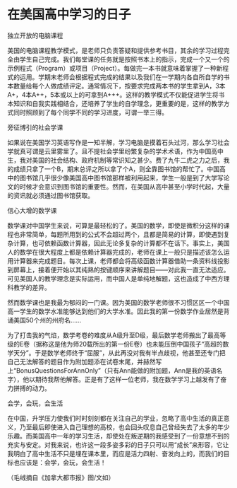# 在美国高中学习的日子

独立开放的电脑课程

美国的电脑课程教学模式，是老师只负责答疑和提供参考书目，其余的学习过程完全由学生自己完成。我们每堂课的任务就是按照书本上的指示，完成一个又一个的示例程式（Program）或项目（Project）。每做完一本书就意味着掌握了一种新程式的运用。学期末老师会根据程式完成的结果以及我们在一学期内各自所自学的书本数量给每个人做成绩评定。通常情况下，按要求完成两本书的学生拿到A，3本A+，4本A++，5本或以上的可拿到A+++。这样的教学模式不仅能促进学生将书本知识和自我实践相结合，还培养了学生的自学理念，更重要的是，这样的教学方式同时照顾到了每个同学不同的学习进度，可谓一举三得。

旁征博引的社会学课

如果说在美国学习英语写作是一知半解，学习电脑是摸着石头过河，那么学习社会学就真可谓是云里雾里了。且不提社会学里纷繁复杂的学术术语，作为中国高中生，我对美国的社会结构、政府机制等常识知之甚少。费了九牛二虎之力之后，我的成绩只拿了一个B，期末总评之所以拿了个A，则全靠图书馆的帮忙了。中国高中的图书馆几乎很少像美国高中图书馆那样被利用起来，学生一般是到了大学写论文的时候才会意识到图书馆的重要性。然而，在美国从高中甚至小学时代起，大量的资讯就必须通过图书馆获取。

信心大增的数学课

数学课对中国学生来说，可算是最轻松的了。美国的数学，即使是微积分这样的课程也非常简单，每题所用到的公式不会超过两个，且都是简易的计算，即使遇到复杂计算，也可依赖函数计算器，因此无论多复杂的计算都不在话下。事实上，美国人的数学在很大程度上都是依赖计算器完成的，老师在课上一般只是描述该怎么运用计算器来完成题目。每次上课，老师都会将高级函数计算器借助一条资料线投影到屏幕上，接着便开始以其纯熟的按键顺序来讲解题目——对此我一直无法适应。可见美国人的教学理念是实际运用，而中国人是单纯地解题，这也造成了中西方理科教学的差异。

然而数学课也是我最为郁闷的一门课。因为美国的数学老师很不习惯区区一个中国高一学生的数学水准能够达到他们的大学水准。因此我的第一份数学作业居然是背诵美国50个州的州府名……

为了打击我的气焰，数学考卷的难度从A级升至D级，最后数学老师搬出了最高等级的E卷（据称这是他为师20载所出的第一份E卷）也未能压倒中国孩子“高超的数学天分”。于是数学老师终于“屈服”，从此再没对我有半点歧视，他甚至还专门把自己无法解答的题目作为附加题添在试卷末尾，并赫然写上“BonusQuestionsForAnnOnly”（只有Ann能做的附加题，Ann是我的英语名字），他以期待我帮他解答。正是有了这样一位老师，我在数学学习上越发有了奋力拼搏的动力。

会学，会玩，会生活

在中国，升学压力使我们时时刻刻都在关注自己的学业，忽略了高中生活的真正意义，乃至最后即使进入自己理想的高校，也会回头叹息自己曾经失去了太多的年少乐趣。而美国高中一年的学习生活，却使处在叛逆期的我感受到了一份意想不到的充实与安定。对我来说，也许这一段多姿多彩的日子只可以用“成长”来形容，它让我明白了高中生活不只是埋在课本里，而应是活力四射、奋发向上的，而我们的目标也应该是：会学，会玩，会生活！

（毛绒摘自《加拿大都市报》图/文如）